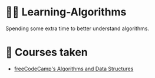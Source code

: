 # 👨‍💻 Learning-Algorithms

Spending some extra time to better understand algorithms.

# 📑 Courses taken

* [freeCodeCamp's Algorithms and Data Structures](https://github.com/Edveika/Learning-Algorithms/blob/main/freeCodeCamp/freeCodeCamp.md)
